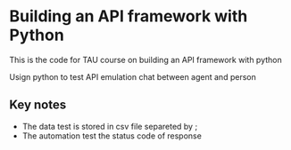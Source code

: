 # Building an API framework with Python

This is the code for TAU course on building an API framework with python

Usign python to test API emulation chat between agent and person

## Key notes

- The data test is stored in csv file separeted by ; 
- The automation test the status code of response



